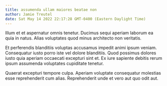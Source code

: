 ```yaml
---
title: assumenda ullam maiores beatae non
author: Jamie Treutel
date: Sat May 14 2022 22:17:28 GMT-0400 (Eastern Daylight Time)
---
```

Illum et et aspernatur omnis tenetur. Ducimus sequi aperiam laborum ea quia in natus. Alias voluptates quod minus architecto non veritatis.

 Et perferendis blanditiis voluptas accusamus impedit animi ipsum veniam. Consequatur iusto porro iste vel dolore blanditiis. Quod possimus dolores iusto quia aperiam occaecati excepturi sint et. Ex iure sapiente debitis rerum ipsum assumenda voluptates cupiditate tenetur.

 Quaerat excepturi tempore culpa. Aperiam voluptate consequatur molestias esse reprehenderit cum alias. Reprehenderit unde et vero aut quo odit aut.